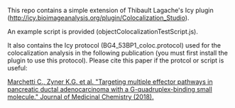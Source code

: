 This repo contains a simple extension of Thibault Lagache's Icy plugin (http://icy.bioimageanalysis.org/plugin/Colocalization_Studio).

An example script is provided (objectColocalizationTestScript.js).

It also contains the Icy protocol (BG4_53BP1_coloc.protocol) used for the colocalization analysis in the following publication (you must first install the plugin to use this protocol). Please cite this paper if the protcol or script is useful:

[Marchetti C., Zyner K.G. et al. "Targeting multiple effector pathways in pancreatic ductal adenocarcinoma with a G-quadruplex-binding small molecule." Journal of Medicinal Chemistry (2018).
](https://pubs.acs.org/doi/abs/10.1021/acs.jmedchem.7b01781)


